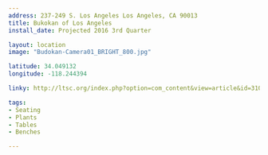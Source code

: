 ```yaml
---
address: 237-249 S. Los Angeles Los Angeles, CA 90013
title: Bukokan of Los Angeles
install_date: Projected 2016 3rd Quarter

layout: location
image: "Budokan-Camera01_BRIGHT_800.jpg"

latitude: 34.049132
longitude: -118.244394

linky: http://ltsc.org/index.php?option=com_content&view=article&id=310

tags:	
- Seating
- Plants
- Tables
- Benches

---
```

